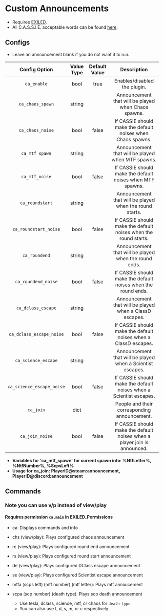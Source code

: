 # Custom Announcements
- Requires [EXILED](https://github.com/galaxy119/EXILED/).
- All C.A.S.S.I.E. acceptable words can be found [here](https://pastebin.com/rpMuRYNn).

## Configs
- Leave an announcement blank if you do not want it to run.

| Config Option | Value Type | Default Value | Description |
|:------------------------:|:----------:|:-------------:|:------------------------------------------:|
| `ca_enable` | bool | true | Enables/disabled the plugin. |
| `ca_chaos_spawn` | string |  | Announcement that will be played when Chaos spawns. |
| `ca_chaos_noise` | bool | false | If CASSIE should make the default noises when Chaos spawns. |
| `ca_mtf_spawn` | string |  | Announcement that will be played when MTF spawns. |
| `ca_mtf_noise` | bool | false | If CASSIE should make the default noises when MTF spawns. |
| `ca_roundstart` | string |  | Announcement that will be played when the round starts. |
| `ca_roundstart_noise` | bool | false | If CASSIE should make the default noises when the round starts. |
| `ca_roundend` | string |  | Announcement that will be played when the round ends. |
| `ca_roundend_noise` | bool | false | If CASSIE should make the default noises when the round ends. |
| `ca_dclass_escape` | string |  | Announcement that will be played when a ClassD escapes. |
| `ca_dclass_escape_noise` | bool | false | If CASSIE should make the default noises when a ClassD escapes. |
| `ca_science_escape` | string |  | Announcement that will be played when a Scientist escapes. |
| `ca_science_escape_noise` | bool | false | If CASSIE should make the default noises when a Scientist escapes. |
| `ca_join` | dict |  | People and their corresponding announcement. |
| `ca_join_noise` | bool | false | If CASSIE should make the default noises when a player join is announced. |

- __Variables for 'ca_mtf_spawn' for current spawn info: %NtfLetter%, %NtfNumber%, %ScpsLeft%__
- __Usage for ca_join: PlayerID@steam:announcement, PlayerID@discord:announcement__

## Commands
### Note you can use v/p instead of view/play
#### Requires permission `ca.main` in EXILED_Permissions
- ca: Displays commands and info

- chs (view/play): Plays configured chaos announcement

- re (view/play): Plays configured round end announcement

- rs (view/play): Plays configured round start announcement

- de (view/play): Plays configured DClass escape announcement

- se (view/play): Plays configured Scientist escape announcement

- mtfa (scps left) (mtf number) (mtf letter): Plays mtf annoucement

- scpa (scp number) (death type): Plays scp death announcement
    - Use tesla, dclass, science, mtf, or chaos for `death type`
    - You can also use t, d, s, m, or c respectively
